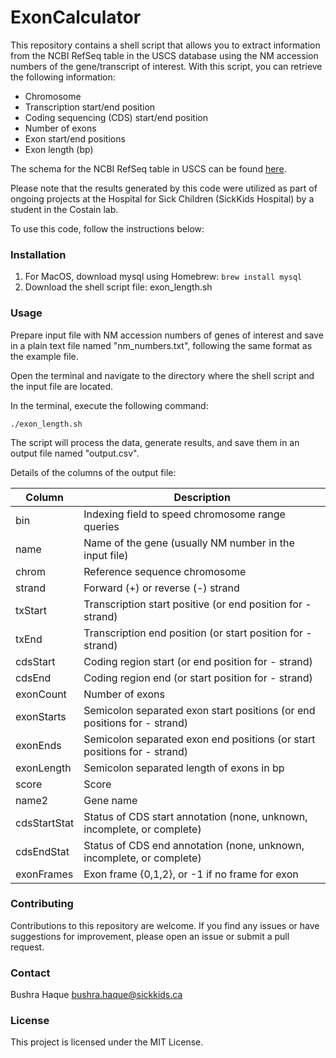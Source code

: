 # ExonCalculator

This repository contains a shell script that allows you to extract information from the NCBI RefSeq table in the USCS database using the NM accession numbers of the gene/transcript of interest. With this script, you can retrieve the following information: 

* Chromosome
* Transcription start/end position
* Coding sequencing (CDS) start/end position
* Number of exons
* Exon start/end positions
* Exon length (bp)

The schema for the NCBI RefSeq table in USCS can be found [here](https://genome.ucsc.edu/cgi-bin/hgTables?db=hg19&hgta_group=genes&hgta_track=refSeqComposite&hgta_table=ncbiRefSeqSelect&hgta_doSchema=describe+table+schema).

Please note that the results generated by this code were utilized as part of ongoing projects at the Hospital for Sick Children (SickKids Hospital) by a student in the Costain lab.

To use this code, follow the instructions below:

### Installation

1. For MacOS, download mysql using Homebrew: `brew install mysql` 
2. Download the shell script file: exon_length.sh

### Usage

Prepare input file with NM accession numbers of genes of interest and save in a plain text file named "nm_numbers.txt", following the same format as the example file. 

Open the terminal and navigate to the directory where the shell script and the input file are located. 

In the terminal, execute the following command:

`./exon_length.sh`

The script will process the data, generate results, and save them in an output file named "output.csv".

Details of the columns of the output file: 

Column       | Description
-------------| ----------------------------------------------------------------------------
bin          | Indexing field to speed chromosome range queries
name         | Name of the gene (usually NM number in the input file)
chrom        | Reference sequence chromosome 
strand       | Forward (+) or reverse (-) strand 
txStart      | Transcription start positive (or end position for - strand) 
txEnd        | Transcription end position (or start position for - strand)
cdsStart     | Coding region start (or end position for - strand)
cdsEnd       | Coding region end (or start position for - strand)
exonCount    | Number of exons 
exonStarts   | Semicolon separated exon start positions (or end positions for - strand)
exonEnds     | Semicolon separated exon end positions (or start positions for - strand)
exonLength   | Semicolon separated length of exons in bp 
score        | Score
name2        | Gene name 
cdsStartStat | Status of CDS start annotation (none, unknown, incomplete, or complete)
cdsEndStat   | Status of CDS end annotation (none, unknown, incomplete, or complete)
exonFrames   | Exon frame {0,1,2}, or -1 if no frame for exon

### Contributing
Contributions to this repository are welcome. If you find any issues or have suggestions for improvement, please open an issue or submit a pull request.

### Contact
Bushra Haque 
bushra.haque@sickkids.ca

### License
This project is licensed under the MIT License.
